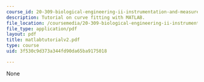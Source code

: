 ```yaml
---
course_id: 20-309-biological-engineering-ii-instrumentation-and-measurement-fall-2006
description: Tutorial on curve fitting with MATLAB.
file_location: /coursemedia/20-309-biological-engineering-ii-instrumentation-and-measurement-fall-2006/3f530c9d373a344fd90da65ba9175018_matlabtutorialv2.pdf
file_type: application/pdf
layout: pdf
title: matlabtutorialv2.pdf
type: course
uid: 3f530c9d373a344fd90da65ba9175018

---
```

None